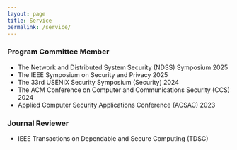 ```yaml
---
layout: page
title: Service
permalink: /service/
---
```


### Program Committee Member

- The Network and Distributed System Security (NDSS) Symposium 2025
- The IEEE Symposium on Security and Privacy 2025
- The 33rd USENIX Security Symposium (Security) 2024
- The ACM Conference on Computer and Communications Security (CCS) 2024
- Applied Computer Security Applications Conference (ACSAC) 2023

### Journal Reviewer 

- IEEE Transactions on Dependable and Secure Computing (TDSC)
